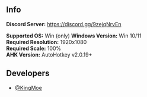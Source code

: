 

## Info
**Discord Server:** https://discord.gg/9zejqNrvEn

**Supported OS:** Win (only)
**Windows Version:** Win 10/11\
**Required Resolution:** 1920x1080\
**Required Scale:** 100%\
**AHK Version:** AutoHotkey v2.0.19+



## Developers

- [@KingMoe](https://discord.com/users/396754528910966802)
